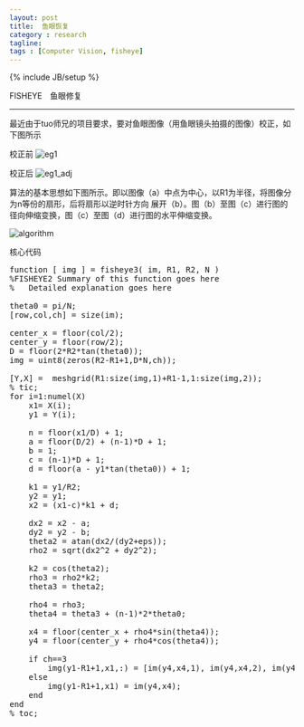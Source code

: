 ```yaml
---
layout: post
title:  鱼眼恢复
category : research
tagline: 
tags : [Computer Vision, fisheye]
---
```

{% include JB/setup %}
    
FISHEYE　鱼眼修复

-----------------------------------------------------------------

最近由于tuo师兄的项目要求，要对鱼眼图像（用鱼眼镜头拍摄的图像）校正，如下图所示

校正前
![eg1](https://raw.github.com/lxiongh/lxiongh.github.com/master/_posts/image/fisheye/eg1.jpg)

校正后
![eg1_adj](https://raw.github.com/lxiongh/lxiongh.github.com/master/_posts/image/fisheye/eg1_adj.jpg)

算法的基本思想如下图所示。即以图像（a）中点为中心，以R1为半径，将图像分为n等份的扇形，后将扇形以逆时针方向
展开（b）。图（b）至图（c）进行图的径向伸缩变换，图（c）至图（d）进行图的水平伸缩变换。

![algorithm](https://raw.github.com/lxiongh/lxiongh.github.com/master/_posts/image/fisheye/algorithm.jpg)

核心代码
<pre class="prettyprint lang-m">
function [ img ] = fisheye3( im, R1, R2, N )
%FISHEYE2 Summary of this function goes here
%   Detailed explanation goes here

theta0 = pi/N;
[row,col,ch] = size(im);

center_x = floor(col/2);
center_y = floor(row/2);
D = floor(2*R2*tan(theta0));
img = uint8(zeros(R2-R1+1,D*N,ch));

[Y,X] =  meshgrid(R1:size(img,1)+R1-1,1:size(img,2));
% tic;
for i=1:numel(X)
    x1= X(i);
    y1 = Y(i);
    
    n = floor(x1/D) + 1;
    a = floor(D/2) + (n-1)*D + 1;
    b = 1;
    c = (n-1)*D + 1;
    d = floor(a - y1*tan(theta0)) + 1;
    
    k1 = y1/R2;
    y2 = y1;
    x2 = (x1-c)*k1 + d;
    
    dx2 = x2 - a;
    dy2 = y2 - b;
    theta2 = atan(dx2/(dy2+eps));
    rho2 = sqrt(dx2^2 + dy2^2);
    
    k2 = cos(theta2);
    rho3 = rho2*k2;
    theta3 = theta2;
    
    rho4 = rho3;
    theta4 = theta3 + (n-1)*2*theta0;
    
    x4 = floor(center_x + rho4*sin(theta4));
    y4 = floor(center_y + rho4*cos(theta4));
  
    if ch==3
        img(y1-R1+1,x1,:) = [im(y4,x4,1), im(y4,x4,2), im(y4,x4,3)];
    else
        img(y1-R1+1,x1) = im(y4,x4);
    end
end
% toc;
</pre>

<script src="https://google-code-prettify.googlecode.com/svn/loader/run_prettify.js"></script>